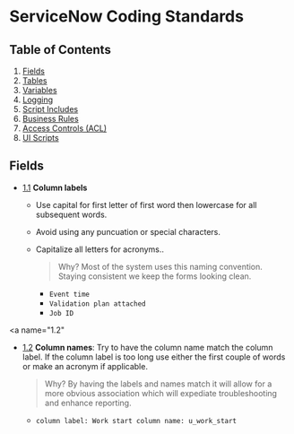 # ServiceNow Coding Standards

## Table of Contents

1. [Fields](#fields)
2. [Tables](#tables)
3. [Variables](#variables)
4. [Logging](#logging)
4. [Script Includes](#script-includes)
5. [Business Rules](#business-rules)
6. [Access Controls (ACL)](#access-control)
6. [UI Scripts](#ui-scripts)

## Fields
<a name="fields--column-label"></a><a name="1.1"></a>
- [1.1](#fields--column-label) **Column labels**
    * Use capital for first letter of first word then lowercase for all subsequent words.
    * Avoid using any puncuation or special characters.
    * Capitalize all letters for acronyms..

      > Why? Most of the system uses this naming convention. Staying consistent we keep the forms looking clean.

      + `Event time`
      + `Validation plan attached`
      + `Job ID`
    
<a name="fields--column-name"></a><a name="1.2"</a>
- [1.2](#fields--column-name) **Column names**: Try to have the column name match the column label. If the column label is too long use either the first couple of words or make an acronym if applicable.

    > Why? By having the labels and names match it will allow for a more obvious association which will expediate troubleshooting and enhance reporting.
    
    + `column label: Work start column name: u_work_start`
